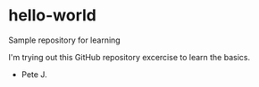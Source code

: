 # hello-world
Sample repository for learning

I'm trying out this GitHub repository excercise to learn the basics.

- Pete J.
